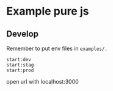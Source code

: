 # Example pure js

## Develop

Remember to put env files in `examples/.`

```cli
start:dev
start:stag
start:prod
```

open url with localhost:3000
